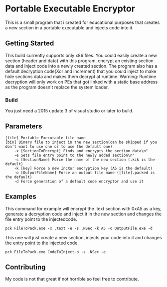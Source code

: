 # Portable Executable Encryptor

This is a small program that i created for educational purposes that creates a new section in a portable executable and injects code into it.

## Getting Started

This build currently supports only x86 files.
You could easily create a new section (header and data) with this program, encrypt an existing section data and inject code into a newly created section.
The program also has a default decryption code(Xor and increment) that you could inject to make hide sections data and makes them decrypt at runtime.
Warning: Runtime decryption will only work on PEs that got linked with a static base address as the program doesn't replace the system loader.

### Build

You just need a 2015 update 3  of visual studio or later to build.

## Parameters
```
[file] Portable Executable file name
[bin] Binary file to inject in the new section(can be skipped if you don't want to use one or to use the default one)
	-x [SectionToEncrypt] Finds and encrypts the section data\n"
	-e Sets file entry point to the newly added section\n"
	-s [SectionName] Force the name of the new section (.kik is the default)
	-k [key] Force a new IncXor encryption key (A5 is the default)
	-o [OutputFileName] Force an output file name ([file].packed is the default)
	-d Force generation of a default code encryptor and use it
```
## Examples
This command for example will encrypt the .text section with 0xA5 as a key, generate a decryption code and inject it in the new section and changes the file entry point to the injectedcode.
```
pck FileToPack.exe -x .text -e -s .NSec -k A5 -o OutputFile.exe -d
```
This one will just create a new section, injects your code into it and changes the entry point to the injected code.
```
pck FileToPack.exe CodeToInject.o -s .NSec -e
```
## Contributing

My code is not that great if not horrible so feel free to contribute.


